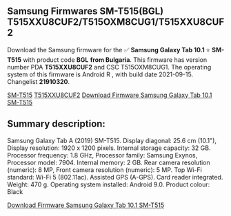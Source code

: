 <h2>Samsung Firmwares SM-T515(BGL) T515XXU8CUF2/T515OXM8CUG1/T515XXU8CUF2</h2>
Download the Samsung firmware for the ✅ <strong>Samsung Galaxy Tab 10.1 </strong> ⭐ <strong>SM-T515</strong> with product code <strong>BGL</strong> <strong> from Bulgaria</strong>. This firmware has version number PDA <strong>T515XXU8CUF2</strong> and CSC T515OXM8CUG1. The operating system of this firmware is Android R , with build date 2021-09-15. Changelist <strong>21910320</strong>.


[SM-T515](https://samfirm.shop/samsung/model/SM-T515)
[T515XXU8CUF2](https://samfirm.shop/samsung/pda/T515XXU8CUF2)
[Download Firmware Samsung Galaxy Tab 10.1 SM-T515](https://samfirm.shop/samsung/firmware/456689)
<h2>Summary description:</h2>
<p>Samsung Galaxy Tab A (2019) SM-T515. Display diagonal: 25.6 cm (10.1"), Display resolution: 1920 x 1200 pixels. Internal storage capacity: 32 GB. Processor frequency: 1.8 GHz, Processor family: Samsung Exynos, Processor model: 7904. Internal memory: 2 GB. Rear camera resolution (numeric): 8 MP, Front camera resolution (numeric): 5 MP. Top Wi-Fi standard: Wi-Fi 5 (802.11ac). Assisted GPS (A-GPS). Card reader integrated. Weight: 470 g. Operating system installed: Android 9.0. Product colour: Black</p>


[Download Firmware Samsung Galaxy Tab 10.1 SM-T515](https://samfirm.shop/samsung/firmware/456689)

